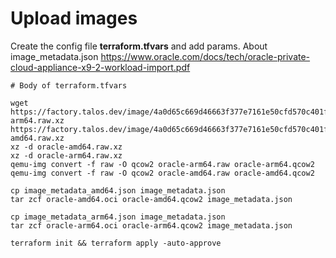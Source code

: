 # Upload images

Create the config file **terraform.tfvars** and add params.
About image_metadata.json https://www.oracle.com/docs/tech/oracle-private-cloud-appliance-x9-2-workload-import.pdf

```hcl
# Body of terraform.tfvars
```

```shell
wget https://factory.talos.dev/image/4a0d65c669d46663f377e7161e50cfd570c401f26fd9e7bda34a0216b6f1922b/v1.7.5/oracle-arm64.raw.xz
https://factory.talos.dev/image/4a0d65c669d46663f377e7161e50cfd570c401f26fd9e7bda34a0216b6f1922b/v1.7.5/oracle-amd64.raw.xz
xz -d oracle-amd64.raw.xz
xz -d oracle-arm64.raw.xz
qemu-img convert -f raw -O qcow2 oracle-arm64.raw oracle-arm64.qcow2
qemu-img convert -f raw -O qcow2 oracle-amd64.raw oracle-amd64.qcow2

cp image_metadata_amd64.json image_metadata.json
tar zcf oracle-amd64.oci oracle-amd64.qcow2 image_metadata.json

cp image_metadata_arm64.json image_metadata.json
tar zcf oracle-arm64.oci oracle-arm64.qcow2 image_metadata.json

terraform init && terraform apply -auto-approve
```
